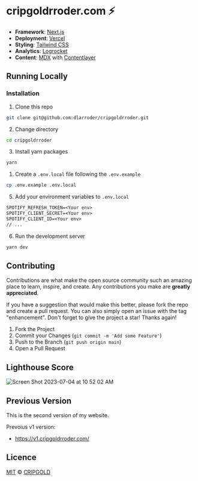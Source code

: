 # cripgoldrroder.com ⚡️

- **Framework**: [Next.js](https://nextjs.org/)
- **Deployment**: [Vercel](https://vercel.com)
- **Styling**: [Tailwind CSS](https://tailwindcss.com/)
- **Analytics**: [Logrocket](https://logrocket.com/)
- **Content**: [MDX](https://mdxjs.com/) with [Contentlayer](https://www.contentlayer.dev/)

## Running Locally

### Installation

1. Clone this repo

```bash
git clone git@github.com:dlarroder/cripgoldrroder.git
```

2. Change directory

```sh
cd cripgoldrroder
```

3. Install yarn packages

```bash
yarn
```

1. Create a `.env.local` file following the `.env.example`

```bash
cp .env.example .env.local
```

5. Add your environment variables to `.env.local`

```txt
SPOTIFY_REFRESH_TOKEN=<Your env>
SPOTIFY_CLIENT_SECRET=<Your env>
SPOTIFY_CLIENT_ID=<Your env>
// ...
```

6. Run the development server

```bash
yarn dev
```

## Contributing

Contributions are what make the open source community such an amazing place to learn, inspire, and create. Any contributions you make are **greatly appreciated**.

If you have a suggestion that would make this better, please fork the repo and create a pull request. You can also simply open an issue with the tag "enhancement".
Don't forget to give the project a star! Thanks again!

1. Fork the Project
2. Commit your Changes (`git commit -m 'Add some Feature'`)
3. Push to the Branch (`git push origin main`)
4. Open a Pull Request

## Lighthouse Score

![Screen Shot 2023-07-04 at 10 52 02 AM](https://user-images.githubusercontent.com/52998821/177234494-f6bc0203-ba71-4f59-8eb7-6375e3784b31.png)

## Previous Version

This is the second version of my website.

Prevoius v1 version:

- https://v1.cripgoldrroder.com/

## Licence

[MIT](https://github.com/dlarroder/cripgoldrroder/blob/master/LICENSE) © [CRIPGOLD](https://www.cripgoldrroder.com)
